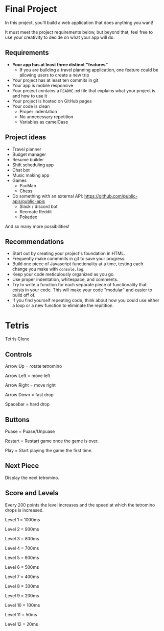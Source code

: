 # Final Project

In this project, you'll build a web application that does anything you want! 

It must meet the project requirements below, but beyond that, feel free to use your creativity to decide on what your app will do.

## Requirements

* **Your app has at least three distinct "features"**
  * If you are building a travel planning application, one feature could be allowing users to create a new trip
* Your project has at least ten commits in git
* Your app is mobile responsive
* Your project contains a `README.md` file that explains what your project is and how to use it
* Your project is hosted on GitHub pages
* Your code is clean
  * Proper indentation
  * No unnecessary repetition
  * Variables as camelCase

## Project ideas

* Travel planner
* Budget manager
* Resume builder
* Shift scheduling app
* Chat bot
* Music making app
* Games
  * PacMan
  * Chess
* Do something with an external API: https://github.com/public-apis/public-apis
  * Slack / discord bot
  * Recreate Reddit
  * Pokedex

And so many more possibilities!

## Recommendations

* Start out by creating your project's foundation in HTML.
* Frequently make commmits in git to save your progress.
* Build one piece of Javascript functionality at a time, testing each change you make with `console.log`. 
* Keep your code meticulously organized as you go. 
* Use proper indentation, whitespace, and comments. 
* Try to write a function for each separate piece of functionality that exists in your code. This will make your code "modular" and easier to build off of.
* If you find yourself repeating code, think about how you could use either a loop or a new function to eliminate the repitition.

# Tetris

Tetris Clone

## Controls

Arrow Up = rotate tetromino

Arrow Left = move left

Arrow Right = move right

Arrow Down = fast drop

Spacebar = hard drop

## Buttons

Puase = Puase/Unpuase

Restart = Restart game once the game is over.

Play = Start playing the game the first time.

## Next Piece

Display the next tetromino. 

## Score and Levels

Every 200 points the level increases and the speed at which the tetromino drops is increased.

Level 1 = 1000ms

Level 2 = 900ms

Level 3 = 800ms

Level 4 = 700ms

Level 5 = 600ms

Level 6 = 500ms

Level 7 = 400ms

Level 8 = 300ms

Level 9 = 200ms

Level 10 = 100ms

Level 11 = 50ms

Level 12 = 20ms
